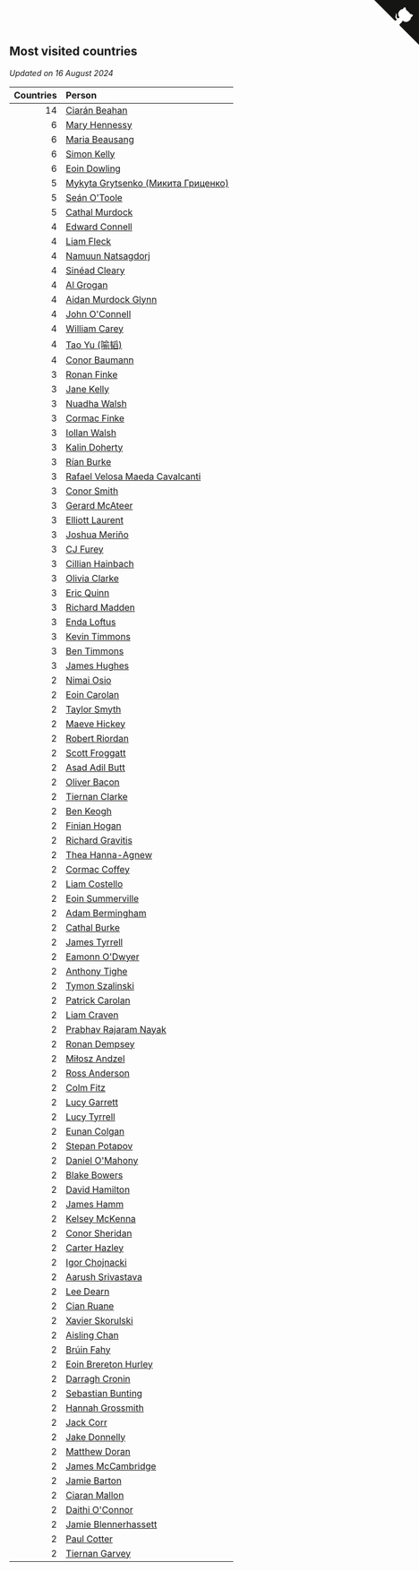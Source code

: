 ## Most visited countries

*Updated on 16 August 2024*

| Countries | Person |
| ---: | :--- |
| 14 | [Ciarán Beahan](https://www.worldcubeassociation.org/persons/2012BEAH01) |
| 6 | [Mary Hennessy](https://www.worldcubeassociation.org/persons/2015HENN02) |
| 6 | [Maria Beausang](https://www.worldcubeassociation.org/persons/2016BEAU03) |
| 6 | [Simon Kelly](https://www.worldcubeassociation.org/persons/2017KELL08) |
| 6 | [Eoin Dowling](https://www.worldcubeassociation.org/persons/2017DOWL01) |
| 5 | [Mykyta Grytsenko (Микита Гриценко)](https://www.worldcubeassociation.org/persons/2018GRYT01) |
| 5 | [Seán O'Toole](https://www.worldcubeassociation.org/persons/2017OTOO03) |
| 5 | [Cathal Murdock](https://www.worldcubeassociation.org/persons/2022MURD01) |
| 4 | [Edward Connell](https://www.worldcubeassociation.org/persons/2018CONN04) |
| 4 | [Liam Fleck](https://www.worldcubeassociation.org/persons/2023FLEC01) |
| 4 | [Namuun Natsagdorj](https://www.worldcubeassociation.org/persons/2019NATS02) |
| 4 | [Sinéad Cleary](https://www.worldcubeassociation.org/persons/2019CLEA04) |
| 4 | [Al Grogan](https://www.worldcubeassociation.org/persons/2018GROG01) |
| 4 | [Aidan Murdock Glynn](https://www.worldcubeassociation.org/persons/2022GLYN02) |
| 4 | [John O'Connell](https://www.worldcubeassociation.org/persons/2015OCON03) |
| 4 | [William Carey](https://www.worldcubeassociation.org/persons/2019CARE02) |
| 4 | [Tao Yu (喻韬)](https://www.worldcubeassociation.org/persons/2012YUTA01) |
| 4 | [Conor Baumann](https://www.worldcubeassociation.org/persons/2009BAUM01) |
| 3 | [Ronan Finke](https://www.worldcubeassociation.org/persons/2021FINK02) |
| 3 | [Jane Kelly](https://www.worldcubeassociation.org/persons/2023KELL23) |
| 3 | [Nuadha Walsh](https://www.worldcubeassociation.org/persons/2021WALS04) |
| 3 | [Cormac Finke](https://www.worldcubeassociation.org/persons/2021FINK01) |
| 3 | [Iollan Walsh](https://www.worldcubeassociation.org/persons/2021WALS03) |
| 3 | [Kalin Doherty](https://www.worldcubeassociation.org/persons/2021DOHE02) |
| 3 | [Rían Burke](https://www.worldcubeassociation.org/persons/2019BURK05) |
| 3 | [Rafael Velosa Maeda Cavalcanti](https://www.worldcubeassociation.org/persons/2023CAVA03) |
| 3 | [Conor Smith](https://www.worldcubeassociation.org/persons/2018SMIT37) |
| 3 | [Gerard McAteer](https://www.worldcubeassociation.org/persons/2016MCAT01) |
| 3 | [Elliott Laurent](https://www.worldcubeassociation.org/persons/2022LAUR09) |
| 3 | [Joshua Meriño](https://www.worldcubeassociation.org/persons/2014MERI01) |
| 3 | [CJ Furey](https://www.worldcubeassociation.org/persons/2022FURE01) |
| 3 | [Cillian Hainbach](https://www.worldcubeassociation.org/persons/2022HAIN04) |
| 3 | [Olivia Clarke](https://www.worldcubeassociation.org/persons/2018CLAR01) |
| 3 | [Eric Quinn](https://www.worldcubeassociation.org/persons/2019QUIN11) |
| 3 | [Richard Madden](https://www.worldcubeassociation.org/persons/2017MADD04) |
| 3 | [Enda Loftus](https://www.worldcubeassociation.org/persons/2021LOFT01) |
| 3 | [Kevin Timmons](https://www.worldcubeassociation.org/persons/2019TIMM01) |
| 3 | [Ben Timmons](https://www.worldcubeassociation.org/persons/2017TIMM01) |
| 3 | [James Hughes](https://www.worldcubeassociation.org/persons/2022HUGH08) |
| 2 | [Nimai Osio](https://www.worldcubeassociation.org/persons/2019OSIO01) |
| 2 | [Eoin Carolan](https://www.worldcubeassociation.org/persons/2016CARO03) |
| 2 | [Taylor Smyth](https://www.worldcubeassociation.org/persons/2019SMYT02) |
| 2 | [Maeve Hickey](https://www.worldcubeassociation.org/persons/2017HICK06) |
| 2 | [Robert Riordan](https://www.worldcubeassociation.org/persons/2016RIOR01) |
| 2 | [Scott Froggatt](https://www.worldcubeassociation.org/persons/2019FROG01) |
| 2 | [Asad Adil Butt](https://www.worldcubeassociation.org/persons/2019BUTT01) |
| 2 | [Oliver Bacon](https://www.worldcubeassociation.org/persons/2019BACO02) |
| 2 | [Tiernan Clarke](https://www.worldcubeassociation.org/persons/2022CLAR31) |
| 2 | [Ben Keogh](https://www.worldcubeassociation.org/persons/2016KEOG01) |
| 2 | [Finian Hogan](https://www.worldcubeassociation.org/persons/2022HOGA01) |
| 2 | [Richard Gravitis](https://www.worldcubeassociation.org/persons/2022GRAV01) |
| 2 | [Thea Hanna-Agnew](https://www.worldcubeassociation.org/persons/2022HANN08) |
| 2 | [Cormac Coffey](https://www.worldcubeassociation.org/persons/2022COFF01) |
| 2 | [Liam Costello](https://www.worldcubeassociation.org/persons/2022COST02) |
| 2 | [Eoin Summerville](https://www.worldcubeassociation.org/persons/2016SUMM02) |
| 2 | [Adam Bermingham](https://www.worldcubeassociation.org/persons/2020BERM02) |
| 2 | [Cathal Burke](https://www.worldcubeassociation.org/persons/2021BURK03) |
| 2 | [James Tyrrell](https://www.worldcubeassociation.org/persons/2019TYRR01) |
| 2 | [Eamonn O'Dwyer](https://www.worldcubeassociation.org/persons/2019ODWY02) |
| 2 | [Anthony Tighe](https://www.worldcubeassociation.org/persons/2021TIGH01) |
| 2 | [Tymon Szalinski](https://www.worldcubeassociation.org/persons/2021SZAL01) |
| 2 | [Patrick Carolan](https://www.worldcubeassociation.org/persons/2017CARO04) |
| 2 | [Liam Craven](https://www.worldcubeassociation.org/persons/2017CRAV01) |
| 2 | [Prabhav Rajaram Nayak](https://www.worldcubeassociation.org/persons/2019NAYA01) |
| 2 | [Ronan Dempsey](https://www.worldcubeassociation.org/persons/2017DEMP01) |
| 2 | [Miłosz Andzel](https://www.worldcubeassociation.org/persons/2022ANDZ01) |
| 2 | [Ross Anderson](https://www.worldcubeassociation.org/persons/2022ANDE10) |
| 2 | [Colm Fitz](https://www.worldcubeassociation.org/persons/2017FITZ01) |
| 2 | [Lucy Garrett](https://www.worldcubeassociation.org/persons/2017GARR07) |
| 2 | [Lucy Tyrrell](https://www.worldcubeassociation.org/persons/2018TYRR01) |
| 2 | [Eunan Colgan](https://www.worldcubeassociation.org/persons/2022COLG02) |
| 2 | [Stepan Potapov](https://www.worldcubeassociation.org/persons/2017POTA04) |
| 2 | [Daniel O'Mahony](https://www.worldcubeassociation.org/persons/2009OMAH01) |
| 2 | [Blake Bowers](https://www.worldcubeassociation.org/persons/2010BOWE01) |
| 2 | [David Hamilton](https://www.worldcubeassociation.org/persons/2011HAMI02) |
| 2 | [James Hamm](https://www.worldcubeassociation.org/persons/2012HAMM01) |
| 2 | [Kelsey McKenna](https://www.worldcubeassociation.org/persons/2012MCKE01) |
| 2 | [Conor Sheridan](https://www.worldcubeassociation.org/persons/2012SHER01) |
| 2 | [Carter Hazley](https://www.worldcubeassociation.org/persons/2022HAZL01) |
| 2 | [Igor Chojnacki](https://www.worldcubeassociation.org/persons/2022CHOJ02) |
| 2 | [Aarush Srivastava](https://www.worldcubeassociation.org/persons/2021SRIV01) |
| 2 | [Lee Dearn](https://www.worldcubeassociation.org/persons/2013DEAR01) |
| 2 | [Cian Ruane](https://www.worldcubeassociation.org/persons/2013RUAN01) |
| 2 | [Xavier Skorulski](https://www.worldcubeassociation.org/persons/2019SKOR02) |
| 2 | [Aisling Chan](https://www.worldcubeassociation.org/persons/2014CHAN05) |
| 2 | [Brúin Fahy](https://www.worldcubeassociation.org/persons/2022FAHY01) |
| 2 | [Eoin Brereton Hurley](https://www.worldcubeassociation.org/persons/2014HURL01) |
| 2 | [Darragh Cronin](https://www.worldcubeassociation.org/persons/2022CRON01) |
| 2 | [Sebastian Bunting](https://www.worldcubeassociation.org/persons/2022BUNT04) |
| 2 | [Hannah Grossmith](https://www.worldcubeassociation.org/persons/2022GROS04) |
| 2 | [Jack Corr](https://www.worldcubeassociation.org/persons/2022CORR06) |
| 2 | [Jake Donnelly](https://www.worldcubeassociation.org/persons/2015DONN01) |
| 2 | [Matthew Doran](https://www.worldcubeassociation.org/persons/2015DORA01) |
| 2 | [James McCambridge](https://www.worldcubeassociation.org/persons/2019MCCA09) |
| 2 | [Jamie Barton](https://www.worldcubeassociation.org/persons/2021BART03) |
| 2 | [Ciaran Mallon](https://www.worldcubeassociation.org/persons/2015MALL01) |
| 2 | [Daithi O'Connor](https://www.worldcubeassociation.org/persons/2021OCON01) |
| 2 | [Jamie Blennerhassett](https://www.worldcubeassociation.org/persons/2022BLEN01) |
| 2 | [Paul Cotter](https://www.worldcubeassociation.org/persons/2022COTT06) |
| 2 | [Tiernan Garvey](https://www.worldcubeassociation.org/persons/2022GARV01) |


<a href="https://github.com/simonkellly/wca_statistics_ireland" class="github-corner" aria-label="View source on Github"><svg width="80" height="80" viewBox="0 0 250 250" style="fill:#151513; color:#fff; position: absolute; top: 0; border: 0; right: 0;" aria-hidden="true"><path d="M0,0 L115,115 L130,115 L142,142 L250,250 L250,0 Z"></path><path d="M128.3,109.0 C113.8,99.7 119.0,89.6 119.0,89.6 C122.0,82.7 120.5,78.6 120.5,78.6 C119.2,72.0 123.4,76.3 123.4,76.3 C127.3,80.9 125.5,87.3 125.5,87.3 C122.9,97.6 130.6,101.9 134.4,103.2" fill="currentColor" style="transform-origin: 130px 106px;" class="octo-arm"></path><path d="M115.0,115.0 C114.9,115.1 118.7,116.5 119.8,115.4 L133.7,101.6 C136.9,99.2 139.9,98.4 142.2,98.6 C133.8,88.0 127.5,74.4 143.8,58.0 C148.5,53.4 154.0,51.2 159.7,51.0 C160.3,49.4 163.2,43.6 171.4,40.1 C171.4,40.1 176.1,42.5 178.8,56.2 C183.1,58.6 187.2,61.8 190.9,65.4 C194.5,69.0 197.7,73.2 200.1,77.6 C213.8,80.2 216.3,84.9 216.3,84.9 C212.7,93.1 206.9,96.0 205.4,96.6 C205.1,102.4 203.0,107.8 198.3,112.5 C181.9,128.9 168.3,122.5 157.7,114.1 C157.9,116.9 156.7,120.9 152.7,124.9 L141.0,136.5 C139.8,137.7 141.6,141.9 141.8,141.8 Z" fill="currentColor" class="octo-body"></path></svg></a><style>.github-corner:hover .octo-arm{animation:octocat-wave 560ms ease-in-out}@keyframes octocat-wave{0%,100%{transform:rotate(0)}20%,60%{transform:rotate(-25deg)}40%,80%{transform:rotate(10deg)}}@media (max-width:500px){.github-corner:hover .octo-arm{animation:none}.github-corner .octo-arm{animation:octocat-wave 560ms ease-in-out}}</style>
